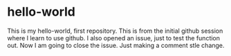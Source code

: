 # hello-world
This is my hello-world, first repository.  This is from the initial github session where I learn to use github.
I also opened an issue, just to test the function out.  Now I am going to close the issue.
Just making a comment stle change.
